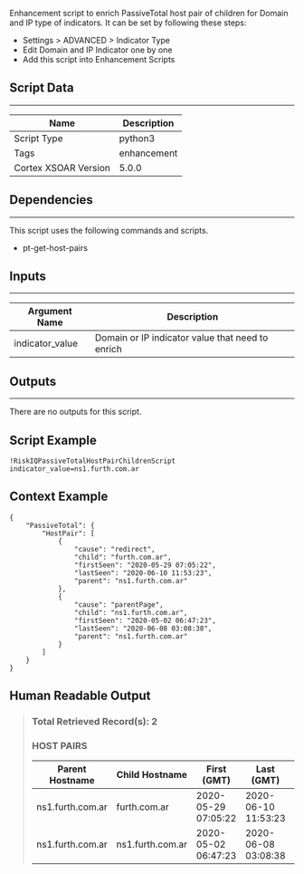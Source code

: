 Enhancement script to enrich PassiveTotal host pair of children for Domain and IP type of indicators.
It can be set by following these steps:

- Settings > ADVANCED > Indicator Type
- Edit Domain and IP Indicator one by one 
- Add this script into Enhancement Scripts
 
## Script Data

---

| **Name** | **Description** |
| --- | --- |
| Script Type | python3 |
| Tags | enhancement |
| Cortex XSOAR Version | 5.0.0 |

## Dependencies

---
This script uses the following commands and scripts.
- pt-get-host-pairs

## Inputs

---

| **Argument Name** | **Description** |
| --- | --- |
| indicator_value | Domain or IP indicator value that need to enrich |

## Outputs

---
There are no outputs for this script.

## Script Example

```!RiskIQPassiveTotalHostPairChildrenScript indicator_value=ns1.furth.com.ar```

## Context Example

```
{
    "PassiveTotal": {
        "HostPair": [
            {
                "cause": "redirect",
                "child": "furth.com.ar",
                "firstSeen": "2020-05-29 07:05:22",
                "lastSeen": "2020-06-10 11:53:23",
                "parent": "ns1.furth.com.ar"
            },
            {
                "cause": "parentPage",
                "child": "ns1.furth.com.ar",
                "firstSeen": "2020-05-02 06:47:23",
                "lastSeen": "2020-06-08 03:08:38",
                "parent": "ns1.furth.com.ar"
            }
        ]
    }
}
```

## Human Readable Output

>### Total Retrieved Record(s): 2
>
>### HOST PAIRS
>
>|Parent Hostname|Child Hostname|First (GMT)|Last (GMT)|Cause|
>|---|---|---|---|---|
>| ns1.furth.com.ar | furth.com.ar | 2020-05-29 07:05:22 | 2020-06-10 11:53:23 | redirect |
>| ns1.furth.com.ar | ns1.furth.com.ar | 2020-05-02 06:47:23 | 2020-06-08 03:08:38 | parentPage |
